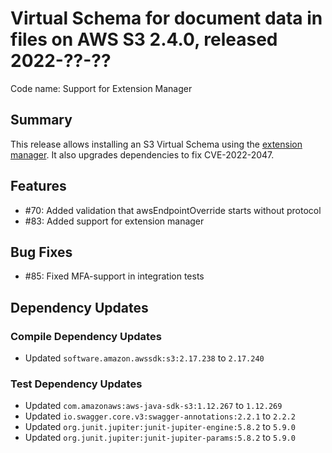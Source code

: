 # Virtual Schema for document data in files on AWS S3 2.4.0, released 2022-??-??

Code name: Support for Extension Manager

## Summary

This release allows installing an S3 Virtual Schema using the [extension manager](https://github.com/exasol/extension-manager). It also upgrades dependencies to fix CVE-2022-2047.

## Features

* #70: Added validation that awsEndpointOverride starts without protocol
* #83: Added support for extension manager

## Bug Fixes

* #85: Fixed MFA-support in integration tests 

## Dependency Updates

### Compile Dependency Updates

* Updated `software.amazon.awssdk:s3:2.17.238` to `2.17.240`

### Test Dependency Updates

* Updated `com.amazonaws:aws-java-sdk-s3:1.12.267` to `1.12.269`
* Updated `io.swagger.core.v3:swagger-annotations:2.2.1` to `2.2.2`
* Updated `org.junit.jupiter:junit-jupiter-engine:5.8.2` to `5.9.0`
* Updated `org.junit.jupiter:junit-jupiter-params:5.8.2` to `5.9.0`
